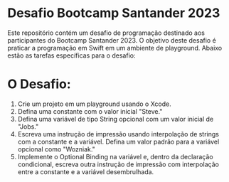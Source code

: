# Desafio Bootcamp Santander 2023
Este repositório contém um desafio de programação destinado aos participantes do Bootcamp Santander 2023. O objetivo deste desafio é praticar a programação em Swift em um ambiente de playground. Abaixo estão as tarefas específicas para o desafio:

# O Desafio:
1. Crie um projeto em um playground usando o Xcode.
2. Defina uma constante com o valor inicial "Steve."
3. Defina uma variável de tipo String opcional com um valor inicial de "Jobs."
4. Escreva uma instrução de impressão usando interpolação de strings com a constante e a variável. Defina um valor padrão para a variável opcional como "Wozniak."
5. Implemente o Optional Binding na variável e, dentro da declaração condicional, escreva outra instrução de impressão com interpolação entre a constante e a variável desembrulhada.
